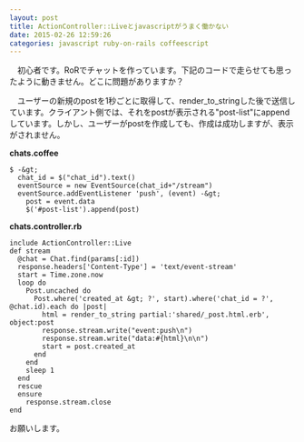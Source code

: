 ```yaml
---
layout: post
title: ActionController::Liveとjavascriptがうまく働かない
date: 2015-02-26 12:59:26
categories: javascript ruby-on-rails coffeescript
---
```

<p>　初心者です。RoRでチャットを作っています。下記のコードで走らせても思ったように動きません。どこに問題がありますか？</p>

<p>　ユーザーの新規のpostを1秒ごとに取得して、render_to_stringした後で送信しています。クライアント側では、それをpostが表示される"post-list"にappendしています。しかし、ユーザーがpostを作成しても、作成は成功しますが、表示がされません。</p>

<p><strong>chats.coffee</strong></p>

```
$ -&gt;
  chat_id = $("chat_id").text()
  eventSource = new EventSource(chat_id+"/stream")
  eventSource.addEventListener 'push', (event) -&gt;
    post = event.data
    $('#post-list').append(post)
```

<p><strong>chats.controller.rb</strong></p>

```
include ActionController::Live
def stream
  @chat = Chat.find(params[:id])
  response.headers['Content-Type'] = 'text/event-stream'
  start = Time.zone.now
  loop do
    Post.uncached do
      Post.where('created_at &gt; ?', start).where('chat_id = ?', @chat.id).each do |post|
        html = render_to_string partial:'shared/_post.html.erb', object:post
        response.stream.write("event:push\n")
        response.stream.write("data:#{html}\n\n")
        start = post.created_at
      end
    end 
    sleep 1
  end
  rescue
  ensure
    response.stream.close
end
```

<p>お願いします。</p>
